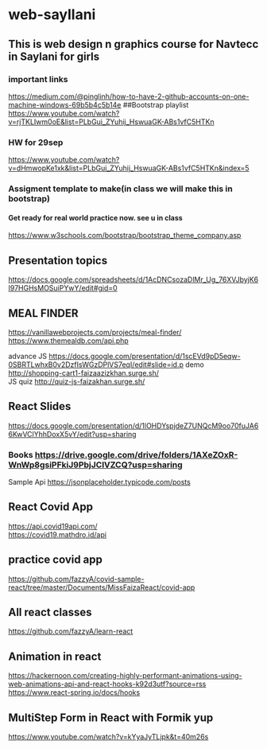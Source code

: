 # web-sayllani
## This is web design n graphics course for Navtecc in Saylani for girls
### important links
<https://medium.com/@pinglinh/how-to-have-2-github-accounts-on-one-machine-windows-69b5b4c5b14e>
##Bootstrap playlist
<https://www.youtube.com/watch?v=rjTKLIwm0oE&list=PLbGui_ZYuhij_HswuaGK-ABs1vfC5HTKn>

### HW for 29sep
<https://www.youtube.com/watch?v=dHmwopKe1xk&list=PLbGui_ZYuhij_HswuaGK-ABs1vfC5HTKn&index=5>

### Assigment template to make(in class we will make this in bootstrap)
#### Get ready for real world practice now. see u in class
<https://www.w3schools.com/bootstrap/bootstrap_theme_company.asp>
## Presentation topics
<https://docs.google.com/spreadsheets/d/1AcDNCsozaDlMr_Ug_76XVJbyjK6I97HGHsMOSuiPYwY/edit#gid=0>

## MEAL FINDER
<https://vanillawebprojects.com/projects/meal-finder/>
<https://www.themealdb.com/api.php>

advance JS
<https://docs.google.com/presentation/d/1scEVd9pD5eqw-0SBRTLwhxB0v2DzfIsWGzDPlVS7eqI/edit#slide=id.p>
demo <http://shopping-cart1-faizaazizkhan.surge.sh/>  
JS quiz <http://quiz-js-faizakhan.surge.sh/>
## React Slides
<https://docs.google.com/presentation/d/1lOHDYspjdeZ7UNQcM9oo70fuJA66KwVClYhhDoxX5vY/edit?usp=sharing>
### Books <https://drive.google.com/drive/folders/1AXeZOxR-WnWp8gsiPFkiJ9PbjJClVZCQ?usp=sharing>
Sample Api
<https://jsonplaceholder.typicode.com/posts>

## React Covid App
<https://api.covid19api.com/>  
<https://covid19.mathdro.id/api>
## practice covid app  
<https://github.com/fazzyA/covid-sample-react/tree/master/Documents/MissFaizaReact/covid-app>
## All react classes
<https://github.com/fazzyA/learn-react>
## Animation in react
<https://hackernoon.com/creating-highly-performant-animations-using-web-animations-api-and-react-hooks-k92d3utf?source=rss>
<https://www.react-spring.io/docs/hooks>
## MultiStep Form in React with Formik yup
https://www.youtube.com/watch?v=kYyaJyTLjpk&t=40m26s

